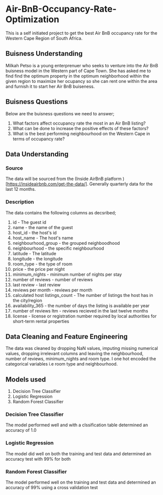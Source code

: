 # Air-BnB-Occupancy-Rate-Optimization
This is a self initiated project to get the best Air BnB occupancy rate for the Western Cape Region of South Africa.

## Buisness Understanding
Milkah Petso is a young enterprenuer who seeks to venture into the Air BnB buisness model in the Western part of Cape Town. She has asked me to find find the optimum property
in the optimum neighborhood within the given region to maximize her ocupancy so she can rent one within the area and furnish it to start her Air BnB buiseness.

## Buisness Questions
Below are the buisness questions we need to answer;
1. What factors affect occupancy rate the most in an Air BnB listing?
2. What can be done to increase the positive effects of these factors?
3. What is the best performing neighbourhood on the Western Cape in terms of occupancy rate?

## Data Understanding


### Source
The data will be sourced from the (Inside AirBnB platform )[https://insideairbnb.com/get-the-data/]. Generally quarterly data for the last 12 months.

### Description
The data contains the following columns as decsribed;

1. id - The guest id
2. name - the name of the guest
3. host_id - the host's id
4. host_name - The host's name
5. neighbourhood_group - the grouped neighboodhood
3. neighbourhood - the specific neighbourhood
6. latitude - The latitude
7. longitude - the longitude
8. room_type - the type of room
9. price - the price per night
10. minimum_nights - minimum number of nights per stay
11. number of reviews - number of reviews
12. last review - last review
13. reviews  per month - reviews per month
15. calculated host listings_count - The number of listings the host has in the city/region
17. availability_365 - the number of days the listing is available per year
18. number of reviews ltm - reviews recieved in the last twelve months
19. license - license or registration number required by local authorities for short-term rental properties

## Data Cleaning and Feature Engineering
The data was cleaned by dropping NaN values, imputing missing numerical values, dropping irrelevant columns and leaving the neighbourhood, number of reviews, minimum_nights and room type.
I one hot encoded the categorical variables i.e room type and neighbourhood.

## Models used
1. Decision Tree Classifier
2. Logistic Regression
3. Random Forest Classifier

### Decision Tree Classifier
The model performed well and with a clssification table determined an accuracy of 1.0

### Logistic Regression
The model did well on both the training and test data and determined an accuracy test with 99% for both

### Random Forest Classifier
The model performed well on the training and test data and determined an accuracy of 99% using a cross validation test
